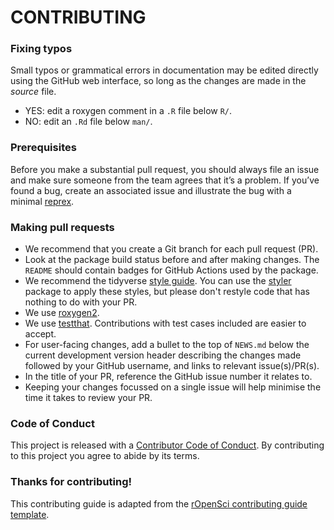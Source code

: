 
# CONTRIBUTING #

### Fixing typos

Small typos or grammatical errors in documentation may be edited directly using
the GitHub web interface, so long as the changes are made in the _source_ file.

*  YES: edit a roxygen comment in a `.R` file below `R/`.
*  NO: edit an `.Rd` file below `man/`.

### Prerequisites

Before you make a substantial pull request, you should always file an issue and
make sure someone from the team agrees that it’s a problem. If you’ve found a
bug, create an associated issue and illustrate the bug with a minimal
[reprex](https://www.tidyverse.org/help/#reprex).

### Making pull requests

*  We recommend that you create a Git branch for each pull request (PR).
*  Look at the package build status before and after making changes.
The `README` should contain badges for GitHub Actions used
by the package.
*  We recommend the tidyverse [style guide](http://style.tidyverse.org).
You can use the [styler](https://CRAN.R-project.org/package=styler) package to
apply these styles, but please don't restyle code that has nothing to do with
your PR.
*  We use [roxygen2](https://cran.r-project.org/package=roxygen2).
*  We use [testthat](https://cran.r-project.org/package=testthat). Contributions
with test cases included are easier to accept.
*  For user-facing changes, add a bullet to the top of `NEWS.md` below the
current development version header describing the changes made followed by your
GitHub username, and links to relevant issue(s)/PR(s).
* In the title of your PR, reference the GitHub issue number it relates to.
* Keeping your changes focussed on a single issue will help minimise the
time it takes to review your PR.

### Code of Conduct

This project is released with a
[Contributor Code of Conduct](CODE_OF_CONDUCT.md). By contributing to this
project you agree to abide by its terms.

### Thanks for contributing!

This contributing guide is adapted from the [rOpenSci contributing guide template](https://github.com/ropensci/dotgithubfiles/blob/master/dotgithub/CONTRIBUTING.md).
